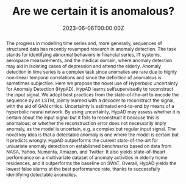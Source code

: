 ---
title: 'Are we certain it is anomalous?'

# Authors
# If you created a profile for a user (e.g. the default `admin` user), write the username (folder name) here
# and it will be replaced with their full name and linked to their profile.
authors:
  - Alessandro Flaborea
  - Bardh Prenkaj
  - Bharti Munjal
  - Marco Aurelio Sterpa
  - Dario Aragona
  - Luca Podo
  - Fabio Galasso

date: '2023-06-06T00:00:00Z'
doi: ''

# Publication type.
# Legend: 0 = Uncategorized; 1 = Conference paper; 2 = Journal article;
# 3 = Preprint / Working Paper; 4 = Report; 5 = Book; 6 = Book section;
# 7 = Thesis; 8 = Patent
publication_types: ['1']

# Publication name and optional abbreviated publication name.
publication: In *Proceedings of the IEEE/CVF Conference on Computer Vision and Pattern Recognition (CVPR) Workshops*
publication_short: In *CVPR 2023 Workshops*

abstract: The progress in modelling time series and, more generally, sequences of structured data has recently revamped research in anomaly detection. The task stands for identifying abnormal behaviors in financial series, IT systems, aerospace measurements, and the medical domain, where anomaly detection may aid in isolating cases of depression and attend the elderly. Anomaly detection in time series is a complex task since anomalies are rare due to highly non-linear temporal correlations and since the definition of anomalous is sometimes subjective. Here we propose the novel use of Hyperbolic uncertainty for Anomaly Detection (HypAD). HypAD learns selfsupervisedly to reconstruct the input signal. We adopt best practices from the state-of-the-art to encode the sequence by an LSTM, jointly learned with a decoder to reconstruct the signal, with the aid of GAN critics. Uncertainty is estimated end-to-end by means of a hyperbolic neural network. By using uncertainty, HypAD may assess whether it is certain about the input signal but it fails to reconstruct it because this is anomalous; or whether the reconstruction error does not necessarily imply anomaly, as the model is uncertain, e.g. a complex but regular input signal. The novel key idea is that a detectable anomaly is one where the model is certain but it predicts wrongly. HypAD outperforms the current state-of-the-art for univariate anomaly detection on established benchmarks based on data from NASA, Yahoo, Numenta, Amazon, and Twitter. It also yields state-of-theart performance on a multivariate dataset of anomaly activities in elderly home residences, and it outperforms the baseline on SWaT. Overall, HypAD yields the lowest false alarms at the best performance rate, thanks to successfully identifying detectable anomalies.



tags: ['anomaly detection', 'uncertainty estimation']

# Display this page in the Featured widget?
featured: false

# Custom links (uncomment lines below)
# links:
# - name: Custom Link
#   url: http://example.org

url_pdf: 'https://openaccess.thecvf.com/content/CVPR2023W/VAND/papers/Flaborea_Are_We_Certain_Its_Anomalous_CVPRW_2023_paper.pdf'
url_code: 'https://github.com/aleflabo/HypAD'
url_dataset: ''
url_poster: ''
url_project: ''
url_slides: ''
url_source: ''
url_video: ''

# Featured image
# To use, add an image named `featured.jpg/png` to your page's folder.
image:
  caption: 'HypAD detects anomalies by the joint use of reconstruction error and uncertainty, learning both aspects end-to-end.'
  focal_point: ''
  preview_only: false


# Slides (optional).
#   Associate this publication with Markdown slides.
#   Simply enter your slide deck's filename without extension.
#   E.g. `slides: "example"` references `content/slides/example/index.md`.
#   Otherwise, set `slides: ""`.
---